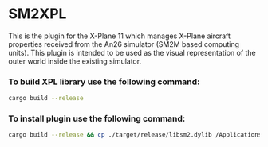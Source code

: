 # SM2XPL
This is the plugin for the X-Plane 11 which manages X-Plane aircraft properties received from the An26 simulator (SM2M based computing units). This plugin is intended to be used as the visual representation of the outer world inside the existing simulator.

### To build XPL library use the following command:

```bash
cargo build --release
```

### To install plugin use the following command:
```bash
cargo build --release && cp ./target/release/libsm2.dylib /Applications/XPlane11/Resources/plugins/sm2.xpl && /Applications/XPlane11/X-Plane.app/Contents/MacOS/X-Plane
```